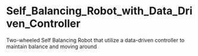 # Self_Balancing_Robot_with_Data_Driven_Controller
 Two-wheeled Self Balancing Robot that utilize a data-driven controller to maintain balance and moving around
